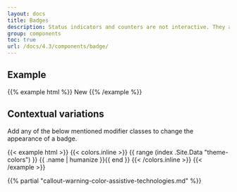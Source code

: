 ```yaml
---
layout: docs
title: Badges
description: Status indicators and counters are not interactive. They are visual components that communicate the status of a list that communicate, for example, the status of a list and the number of items found in it.
group: components
toc: true
url: /docs/4.3/components/badge/
---
```


## Example

{{% example html %}}
<span class="badge badge-secondary">New</span>
{{% /example %}}

## Contextual variations

Add any of the below mentioned modifier classes to change the appearance of a badge.

{{< example html >}}
{{< colors.inline >}}
{{ range (index .Site.Data "theme-colors") }}
<span class="badge badge-{{ .name }}">{{ .name | humanize }}</span>{{ end }}
{{< /colors.inline >}}
{{< /example >}}

{{% partial "callout-warning-color-assistive-technologies.md" %}}
